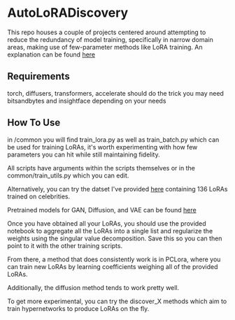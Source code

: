# AutoLoRADiscovery

This repo houses a couple of projects centered around attempting to reduce the redundancy of model training, specifically in narrow domain areas, making use of few-parameter methods like LoRA training. An explanation can be found [here](https://sweet-hall-e72.notion.site/Automated-LoRA-Discovery-and-Teaching-Neural-Networks-to-make-Neural-Networks-22aa3b5ad66e4bc985ff2c93896538d2?pvs=4)

## Requirements
torch, diffusers, transformers, accelerate should do the trick
you may need bitsandbytes and insightface depending on your needs


## How To Use
in /common you will find train_lora.py as well as train_batch.py which can be used for training LoRAs, it's worth experimenting with how few parameters you can hit while still maintaining fidelity.

All scripts have arguments within the scripts themselves or in the common/train_utils.py which you can edit.

Alternatively, you can try the datset I've provided [here](https://huggingface.co/datasets/ethansmith2000/lora_bundle_celeb/tree/main) containing 136 LoRAs trained on celebrities. 

Pretrained models for GAN, Diffusion, and VAE can be found [here](https://huggingface.co/ethansmith2000/auto_lora_discovery)

Once you have obtained all your LoRAs, you should use the provided notebook to aggregate all the LoRAs into a single list and regularize the weights using the singular value decomposition. Save this so you can then point to it with the other training scripts.

From there, a method that does consistently work is in PCLora, where you can train new LoRAs by learning coefficients weighing all of the provided LoRAs.

Additionally, the diffusion method tends to work pretty well.

To get more experimental, you can try the discover_X methods which aim to train hypernetworks to produce LoRAs on the fly.
